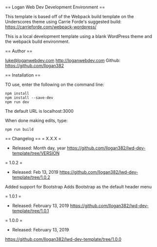 

== Logan Web Dev Development Environment ==

This template is based off of the Webpack build template on the Underscores theme using Carrie Forde's suggested build: https://carrieforde.com/webpack-wordpress/


This is a local development template using a blank WordPress theme and the webpack build environment. 

== Author == 

luke@loganwebdev.com
http://loganwebdev.com
Github:
https://github.com/llogan382

== Installation ==

TO use, enter the following on the command line:

    npm install
    npm install --save-dev
    npm run dev

The default URL is 
    localhost:3000

When done making edits, type:

    npm run build


== Changelog ==
= X.X.X =
* Released: Month day, year
https://github.com/llogan382/lwd-dev-template/tree/VERSION

= 1.0.2 =
* Released: Feb 13, 2019
https://github.com/llogan382/lwd-dev-template/tree/1.0.2

Added support for Bootstrap
Adds Bootstrap as the default header menu


= 1.0.1 =
* Released: February 13, 2019
https://github.com/llogan382/lwd-dev-template/tree/1.0.1

= 1.0.0 =
* Released: February 13, 2019

https://github.com/llogan382/lwd-dev-template/tree/1.0.0








